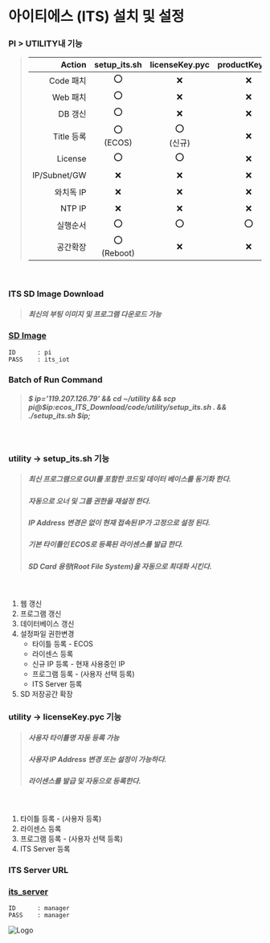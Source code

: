 # 아이티에스 (ITS) 설치 및 설정

### PI > UTILITY내 기능
> | Action | setup_its.sh | licenseKey.pyc | productKey.pyc | ipSetup.pyc |
> | ---: | :---: | :---: | :---: | :---: |
> | Code 패치 | ⭕ | ❌ | ❌ | ❌ |
> | Web 패치 | ⭕ | ❌ | ❌ | ❌ |
> | DB 갱신 | ⭕ | ❌ | ❌ | ❌ |
> | Title 등록 | ⭕<br />(ECOS) | ⭕<br />(신규)  | ❌ | ❌ |
> | License | ⭕ | ⭕ | ❌ | ❌ |
> | IP/Subnet/GW | ❌ | ❌ | ❌ | ⭕ |
> | 와치독 IP | ❌ | ❌ | ❌ | ⭕ |
> | NTP IP | ❌ | ❌ | ❌ | ⭕ |
> | 실행순서 | ⭕ | ⭕ | ⭕ | ❌ |
> | 공간확장 | ⭕<br />(Reboot) | ❌ | ❌ | ❌ |
<br />

### **ITS SD Image Download**

> ##### 최신의 부팅 이미지 및 프로그램 다운로드 가능
### [SD Image](http://119.207.126.79/its_server/ecosSdImg/tinyfilemanager.php)
```
ID      : pi
PASS    : its_iot
```

### **Batch of Run Command**
> ##### $ ip='119.207.126.79' && cd ~/utility && scp pi@$ip:ecos_ITS_Download/code/utility/setup_its.sh . && ./setup_its.sh $ip;  
<br/>

### **utility -> setup_its.sh 기능**
> ##### 최신 프로그램으로 GUI를 포함한 코드및 데이터 베이스를 동기화 한다.
> ##### 자동으로 오너 및 그룹 권한을 재설정 한다.
> ##### IP Address 변경은 없이 현재 접속된 IP가 고정으로 설정 된다.
> ##### 기본 타이틀인 **ECOS**로 등록된 라이센스를 발급 한다.
> ##### SD Card 용량(Root File System)을 자동으로 최대화 시킨다.
<br />

1. 웹 갱신
1. 프로그램 갱신
1. 데이터베이스 갱신
1. 설정파일 권한변경
	+ 타이틀 등록 - ECOS
	+ 라이센스 등록
	+ 신규 IP 등록 - 현재 사용중인 IP
	+ 프로그램 등록 - (사용자 선택 등록)
	+ ITS Server 등록
1. SD 저장공간 확장

### **utility -> licenseKey.pyc 기능**
> ##### 사용자 타이틀명 자동 등록 가능
> ##### 사용자 IP Address 변경 또는 설정이 가능하다.
> ##### 라이센스를 발급 및 자동으로 등록한다.
<br />

1. 타이틀 등록 - (사용자 등록)
1. 라이센스 등록
1. 프로그램 등록 - (사용자 선택 등록)
1. ITS Server 등록

### **ITS Server URL**
### [its_server](http://119.207.126.79/its_server/)
```
ID      : manager
PASS    : manager
```

![Logo](https://avatars.githubusercontent.com/u/9473978?s=42&v=4) 